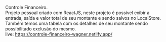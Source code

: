 Controle Financeiro.
<br/>
Projeto pessoal criado com ReactJS, neste projeto é possível exibir a entrada, saída e valor total de seu montante e sendo salvos no LocalStore. Também temos uma tabela com os detalhes de seu montante sendo possibilitado exclusão do mesmo.
<br/>
live: https://controle-financeiro-wagner.netlify.app/
<br/>
